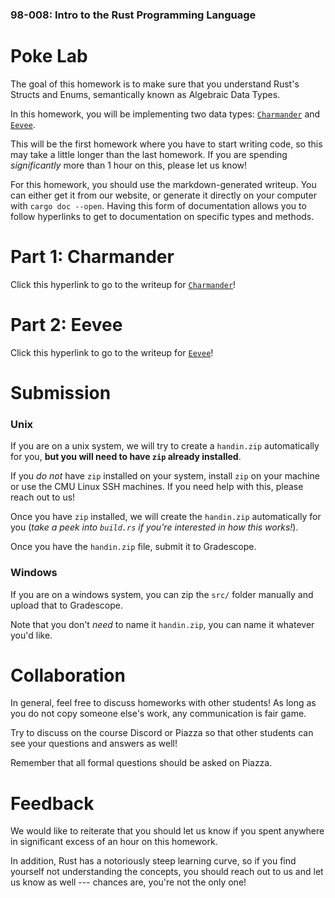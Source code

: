 ### 98-008: Intro to the Rust Programming Language



# Poke Lab

The goal of this homework is to make sure that you understand Rust's Structs and Enums,
semantically known as Algebraic Data Types.

In this homework, you will be implementing two data types:
[`Charmander`](pokemon::charmander) and [`Eevee`](pokemon::eevee).

This will be the first homework where you have to start writing code,
so this may take a little longer than the last homework.
If you are spending _significantly_ more than 1 hour on this, please let us know!

For this homework, you should use the markdown-generated writeup. You can either get it from
our website, or generate it directly on your computer with `cargo doc --open`.
Having this form of documentation allows you to follow hyperlinks
to get to documentation on specific types and methods.



# Part 1: Charmander

Click this hyperlink to go to the writeup for [`Charmander`](pokemon::charmander)!



# Part 2: Eevee

Click this hyperlink to go to the writeup for [`Eevee`](pokemon::eevee)!



# Submission


### Unix

If you are on a unix system, we will try to create a `handin.zip` automatically for you,
**but you will need to have `zip` already installed**.

If you _do not_ have `zip` installed on your system,
install `zip` on your machine or use the CMU Linux SSH machines.
If you need help with this, please reach out to us!

Once you have `zip` installed, we will create the `handin.zip` automatically for you
(_take a peek into `build.rs` if you're interested in how this works!_).

Once you have the `handin.zip` file, submit it to Gradescope.


### Windows

If you are on a windows system, you can zip the `src/` folder manually
and upload that to Gradescope.

Note that you don't _need_ to name it `handin.zip`, you can name it whatever you'd like.



# Collaboration

In general, feel free to discuss homeworks with other students!
As long as you do not copy someone else's work, any communication is fair game.

Try to discuss on the course Discord or Piazza so that
other students can see your questions and answers as well!

Remember that all formal questions should be asked on Piazza.



# Feedback

We would like to reiterate that you should let us know if you spent
anywhere in significant excess of an hour on this homework.

In addition, Rust has a notoriously steep learning curve,
so if you find yourself not understanding the concepts,
you should reach out to us and let us know as well ---
chances are, you're not the only one!
